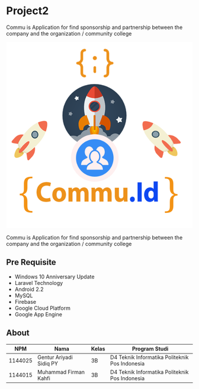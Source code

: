 # Project2
Commu is Application for find sponsorship and partnership between the company and the organization / community college

<p align="center">
  <img src="./img/laporan/logo-commu.png">
</p>
Commu is Application for find sponsorship and partnership  between the company and the organization / community college

## Pre Requisite
* Windows 10 Anniversary Update
* Laravel Technology
* Android 2.2
* MySQL
* Firebase
* Google Cloud Platform
* Google App Engine

## About

NPM| Nama| Kelas | Program Studi
------------ | ------------- | ------------- | -------------
1144025| Gentur Ariyadi Sidiq PY| 3B| D4 Teknik Informatika Politeknik Pos Indonesia
1144015| Muhammad Firman Kahfi| 3B| D4 Teknik Informatika Politeknik Pos Indonesia
